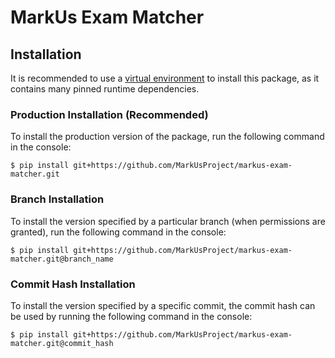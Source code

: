 # MarkUs Exam Matcher

## Installation

It is recommended to use a [virtual environment](https://docs.python.org/3/library/venv.html) to install this package, as it contains many pinned runtime dependencies.

### Production Installation (Recommended)
To install the production version of the package, run the following command in the console: 

```console
$ pip install git+https://github.com/MarkUsProject/markus-exam-matcher.git
```

### Branch Installation
To install the version specified by a particular branch (when permissions are granted), run the following command in the console:
```console
$ pip install git+https://github.com/MarkUsProject/markus-exam-matcher.git@branch_name
```

### Commit Hash Installation
To install the version specified by a specific commit, the commit hash can be used by running the following command in the console:
```console
$ pip install git+https://github.com/MarkUsProject/markus-exam-matcher.git@commit_hash
```

